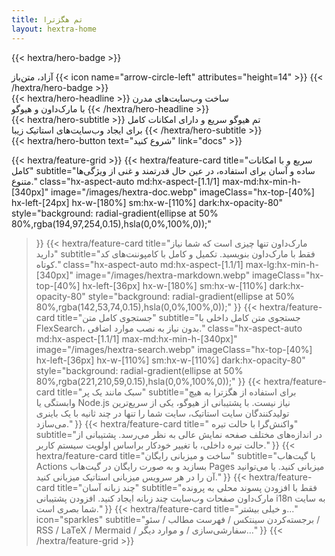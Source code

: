```yaml
---
title: تم هگزترا
layout: hextra-home
---
```


{{< hextra/hero-badge >}}
  <div class="hx-w-2 hx-h-2 hx-rounded-full hx-bg-primary-400"></div>
  <span>آزاد، متن‌باز</span>
  {{< icon name="arrow-circle-left" attributes="height=14" >}}
{{< /hextra/hero-badge >}}

<div class="hx-mt-6 hx-mb-6">
{{< hextra/hero-headline >}}
  ساخت وب‌سایت‌های مدرن &nbsp;<br class="sm:hx-block hx-hidden" />با مارک‌داون و هیوگو
{{< /hextra/hero-headline >}}
</div>

<div class="hx-mb-12">
{{< hextra/hero-subtitle >}}
  تم هیوگو سریع و دارای امکانات کامل&nbsp;<br class="sm:hx-block hx-hidden" />برای ایجاد وب‌سایت‌های استاتیک زیبا
{{< /hextra/hero-subtitle >}}
</div>

<div class="hx-mb-6">
{{< hextra/hero-button text="شروع کنید" link="docs" >}}
</div>

<div class="hx-mt-6"></div>

{{< hextra/feature-grid >}}
  {{< hextra/feature-card
    title="سریع و با امکانات کامل"
    subtitle="ساده و آسان برای استفاده، در عین حال قدرتمند و غنی از ویژگی‌ها متنوع."
    class="hx-aspect-auto md:hx-aspect-[1.1/1] max-md:hx-min-h-[340px]"
    image="/images/hextra-doc.webp"
    imageClass="hx-top-[40%] hx-left-[24px] hx-w-[180%] sm:hx-w-[110%] dark:hx-opacity-80"
    style="background: radial-gradient(ellipse at 50% 80%,rgba(194,97,254,0.15),hsla(0,0%,100%,0));"
  >}}
  {{< hextra/feature-card
    title="مارک‌داون تنها چیزی است که شما نیاز دارید"
    subtitle="فقط با مارک‌داون بنویسید. تکمیل و کامل با کامپوننت‌های کد کوتاه."
    class="hx-aspect-auto md:hx-aspect-[1.1/1] max-lg:hx-min-h-[340px]"
    image="/images/hextra-markdown.webp"
    imageClass="hx-top-[40%] hx-left-[36px] hx-w-[180%] sm:hx-w-[110%] dark:hx-opacity-80"
    style="background: radial-gradient(ellipse at 50% 80%,rgba(142,53,74,0.15),hsla(0,0%,100%,0));"
  >}}
  {{< hextra/feature-card
    title="جستجوی کامل متن"
    subtitle="جستجوی متن کامل داخلی با FlexSearch، بدون نیاز به نصب موارد اضافی."
    class="hx-aspect-auto md:hx-aspect-[1.1/1] max-md:hx-min-h-[340px]"
    image="/images/hextra-search.webp"
    imageClass="hx-top-[40%] hx-left-[36px] hx-w-[110%] sm:hx-w-[110%] dark:hx-opacity-80"
    style="background: radial-gradient(ellipse at 50% 80%,rgba(221,210,59,0.15),hsla(0,0%,100%,0));"
  >}}
  {{< hextra/feature-card
    title="سبک مانند یک پر"
    subtitle="برای استفاده از هگزترا به هیچ وابستگی یا Node.js نیاز نیست. با پشتیبانی از هیوگو، یکی از سریع‌ترین تولیدکنندگان سایت استاتیک، سایت شما را تنها در چند ثانیه با یک باینری می‌سازد."
  >}}
  {{< hextra/feature-card
    title=" واکنش‌گرا با حالت تیره"
    subtitle="در اندازه‌های مختلف صفحه نمایش عالی به نظر می‌رسد. پشتیبانی از حالت تیره داخلی، با تغییر خودکار براساس اولویت سیستم کاربر."
  >}}
  {{< hextra/feature-card
    title="ساخت و میزبانی رایگان"
    subtitle="با گیت‌هاب Actions بسازید و به صورت رایگان در گیت‌هاب Pages میزبانی کنید. یا می‌توانید آن را در هر سرویس میزبانی استاتیک میزبانی کنید."
  >}}
  {{< hextra/feature-card
    title="چند زبانه آسان"
    subtitle="فقط با افزودن پسوند محلی به پرونده مارک‌داون صفحات وب‌سایت چند زبانه ایجاد کنید. افزودن پشتیبانی i18n به سایت شما بصری است."
  >}}
  {{< hextra/feature-card
    title="و خیلی بیشتر..."
    icon="sparkles"
    subtitle="برجسته‌کردن سینتکس / فهرست مطالب / سئو / RSS / LaTeX / Mermaid / سفارشی‌سازی / و موارد دیگر…"
  >}}
{{< /hextra/feature-grid >}}